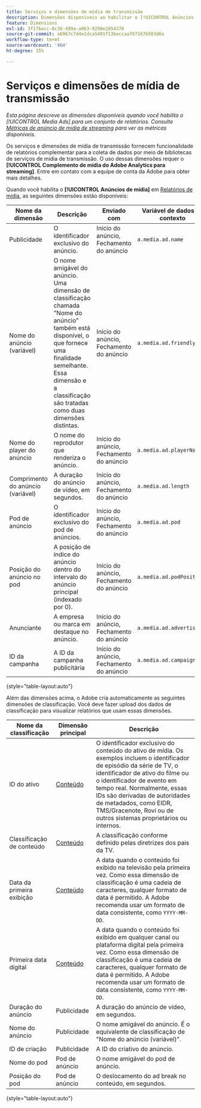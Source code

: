 ```yaml
---
title: Serviços e dimensões de mídia de transmissão
description: Dimensões disponíveis ao habilitar o [!UICONTROL Anúncios de mídia] para um conjunto de relatórios.
feature: Dimensions
exl-id: 3f17bacc-8c36-499a-a863-9298e2d54370
source-git-commit: a6967c7d4e1dca5491f13beccaa797167b503d6e
workflow-type: tm+mt
source-wordcount: '464'
ht-degree: 15%

---
```


# Serviços e dimensões de mídia de transmissão

*Esta página descreve as dimensões disponíveis quando você habilita o [!UICONTROL Media Ads] para um conjunto de relatórios. Consulte [Métricas de anúncio de mídia de streaming](../metrics/sm-ads.md) para ver as métricas disponíveis.*

Os serviços e dimensões de mídia de transmissão fornecem funcionalidade de relatórios complementar para a coleta de dados por meio de bibliotecas de serviços de mídia de transmissão. O uso dessas dimensões requer o **[!UICONTROL Complemento de mídia do Adobe Analytics para streaming]**. Entre em contato com a equipe de conta da Adobe para obter mais detalhes.

Quando você habilita o **[!UICONTROL Anúncios de mídia]** em [Relatórios de mídia](/help/admin/tools/manage-rs/edit-settings/media-management.md), as seguintes dimensões estão disponíveis:

| Nome da dimensão | Descrição | Enviado com | Variável de dados de contexto |
| --- | --- | --- | --- |
| Publicidade | O identificador exclusivo do anúncio. | Início do anúncio, Fechamento do anúncio | `a.media.ad.name` |
| Nome do anúncio (variável) | O nome amigável do anúncio. Uma dimensão de classificação chamada &quot;Nome do anúncio&quot; também está disponível, o que fornece uma finalidade semelhante. Essa dimensão e a classificação são tratadas como duas dimensões distintas. | Início do anúncio, Fechamento do anúncio | `a.media.ad.friendlyName` |
| Nome do player do anúncio | O nome do reprodutor que renderiza o anúncio. | Início do anúncio, Fechamento do anúncio | `a.media.ad.playerName` |
| Comprimento do anúncio (variável) | A duração do anúncio de vídeo, em segundos. | Início do anúncio, Fechamento do anúncio | `a.media.ad.length` |
| Pod de anúncio | O identificador exclusivo do pod de anúncios. | Início do anúncio, Fechamento do anúncio | `a.media.ad.pod` |
| Posição do anúncio no pod | A posição de índice do anúncio dentro do intervalo do anúncio principal (indexado por 0). | Início do anúncio, Fechamento do anúncio | `a.media.ad.podPosition` |
| Anunciante | A empresa ou marca em destaque no anúncio. | Início do anúncio, Fechamento do anúncio | `a.media.ad.advertiser` |
| ID da campanha | A ID da campanha publicitária | Início do anúncio, Fechamento do anúncio | `a.media.ad.campaign` |

{style="table-layout:auto"}

Além das dimensões acima, o Adobe cria automaticamente as seguintes dimensões de classificação. Você deve fazer upload dos dados de classificação para visualizar relatórios que usam essas dimensões.

| Nome da classificação | Dimensão principal | Descrição |
| --- | --- | --- |
| ID do ativo | [Conteúdo](sm-core.md) | O identificador exclusivo do conteúdo do ativo de mídia. Os exemplos incluem o identificador de episódio da série de TV, o identificador de ativo do filme ou o identificador de evento em tempo real. Normalmente, essas IDs são derivadas de autoridades de metadados, como EIDR, TMS/Gracenote, Rovi ou de outros sistemas proprietários ou internos. |
| Classificação de conteúdo | [Conteúdo](sm-core.md) | A classificação conforme definido pelas diretrizes dos pais da TV. |
| Data da primeira exibição | [Conteúdo](sm-core.md) | A data quando o conteúdo foi exibido na televisão pela primeira vez. Como essa dimensão de classificação é uma cadeia de caracteres, qualquer formato de data é permitido. A Adobe recomenda usar um formato de data consistente, como `YYYY-MM-DD`. |
| Primeira data digital | [Conteúdo](sm-core.md) | A data quando o conteúdo foi exibido em qualquer canal ou plataforma digital pela primeira vez. Como essa dimensão de classificação é uma cadeia de caracteres, qualquer formato de data é permitido. A Adobe recomenda usar um formato de data consistente, como `YYYY-MM-DD`. |
| Duração do anúncio | Publicidade | A duração do anúncio de vídeo, em segundos. |
| Nome do anúncio | Publicidade | O nome amigável do anúncio. É o equivalente de classificação de &quot;Nome do anúncio (variável)&quot;. |
| ID de criação | Publicidade | A ID do criativo do anúncio. |
| Nome do pod | Pod de anúncio | O nome amigável do pod de anúncio. |
| Posição do pod | Pod de anúncio | O deslocamento do ad break no conteúdo, em segundos. |

{style="table-layout:auto"}

